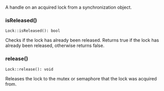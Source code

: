 A handle on an acquired lock from a synchronization object.

### isReleased()

    Lock::isReleased(): bool

Checks if the lock has already been released. Returns true if the lock has already been released, otherwise returns false.

### release()

    Lock::release(): void

Releases the lock to the mutex or semaphore that the lock was acquired from.
